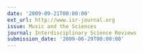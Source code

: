 ```yaml
---
date: '2009-09-21T00:00:00'
ext_url: http://www.isr-journal.org
issue: Music and the Sciences
journal: Interdisciplinary Science Reviews
submission_date: '2009-06-29T00:00:00'
---
```

